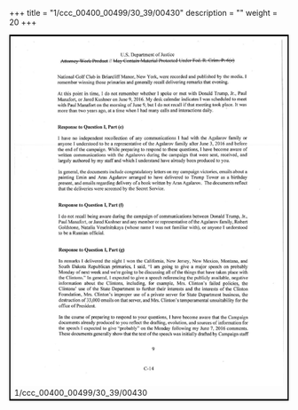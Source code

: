 +++
title = "1/ccc_00400_00499/30_39/00430"
description = ""
weight = 20
+++

<table style="border:2px solid black;max-width:800px;max-height:800px;" 
><tr><td>
<img class="center-fit-jpg"
src="/jpg_/jpg_mueller_report_searchable_430.jpg">
1/ccc_00400_00499/30_39/00430
</img></td></tr></table>

